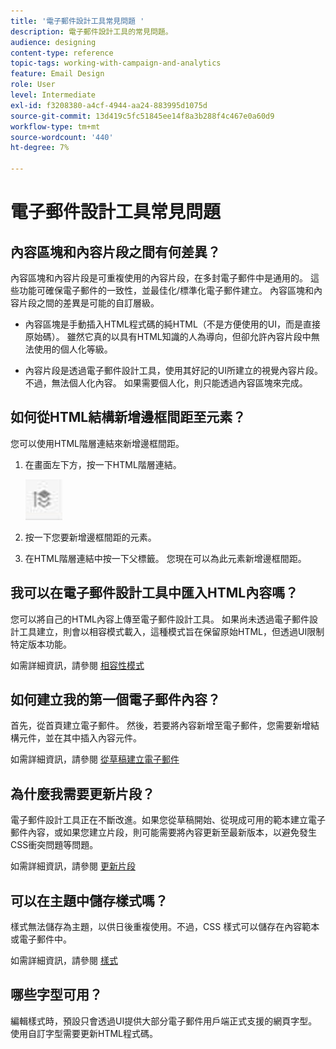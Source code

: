 ```yaml
---
title: '電子郵件設計工具常見問題 '
description: 電子郵件設計工具的常見問題。
audience: designing
content-type: reference
topic-tags: working-with-campaign-and-analytics
feature: Email Design
role: User
level: Intermediate
exl-id: f3208380-a4cf-4944-aa24-883995d1075d
source-git-commit: 13d419c5fc51845ee14f8a3b288f4c467e0a60d9
workflow-type: tm+mt
source-wordcount: '440'
ht-degree: 7%

---
```


# 電子郵件設計工具常見問題

## 內容區塊和內容片段之間有何差異？

內容區塊和內容片段是可重複使用的內容片段，在多封電子郵件中是通用的。 這些功能可確保電子郵件的一致性，並最佳化/標準化電子郵件建立。 內容區塊和內容片段之間的差異是可能的自訂層級。

* 內容區塊是手動插入HTML程式碼的純HTML（不是方便使用的UI，而是直接原始碼）。 雖然它真的以具有HTML知識的人為導向，但卻允許內容片段中無法使用的個人化等級。

* 內容片段是透過電子郵件設計工具，使用其好記的UI所建立的視覺內容片段。 不過，無法個人化內容。 如果需要個人化，則只能透過內容區塊來完成。

## 如何從HTML結構新增邊框間距至元素？

您可以使用HTML階層連結來新增邊框間距。

1. 在畫面左下方，按一下HTML階層連結。

   ![](assets/do-not-localize/breadcrumb.png)

1. 按一下您要新增邊框間距的元素。
1. 在HTML階層連結中按一下父標籤。
您現在可以為此元素新增邊框間距。

## 我可以在電子郵件設計工具中匯入HTML內容嗎？

您可以將自己的HTML內容上傳至電子郵件設計工具。 如果尚未透過電子郵件設計工具建立，則會以相容模式載入，這種模式旨在保留原始HTML，但透過UI限制特定版本功能。

如需詳細資訊，請參閱 [相容性模式](../../designing/using/using-existing-content.md#compatibility-mode)

## 如何建立我的第一個電子郵件內容？

首先，從首頁建立電子郵件。
然後，若要將內容新增至電子郵件，您需要新增結構元件，並在其中插入內容元件。

如需詳細資訊，請參閱 [從草稿建立電子郵件](../../designing/using/quick-start.md#from-scratch-email)

## 為什麼我需要更新片段？

電子郵件設計工具正在不斷改進。如果您從草稿開始、從現成可用的範本建立電子郵件內容，或如果您建立片段，則可能需要將內容更新至最新版本，以避免發生CSS衝突問題等問題。

如需詳細資訊，請參閱 [更新片段](../../designing/using/designing-content-in-adobe-campaign.md#email-designer-updates)

## 可以在主題中儲存樣式嗎？

樣式無法儲存為主題，以供日後重複使用。不過，CSS 樣式可以儲存在內容範本或電子郵件中。

如需詳細資訊，請參閱 [樣式](../../designing/using/styles.md)

## 哪些字型可用？

編輯樣式時，預設只會透過UI提供大部分電子郵件用戶端正式支援的網頁字型。 使用自訂字型需要更新HTML程式碼。
